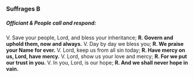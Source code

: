 ### Suffrages B

##### Officiant & People call and respond:

V. Save your people, Lord, and bless your inheritance;
**R. Govern and uphold them, now and always.**
V. Day by day we bless you;
**R. We praise your Name for ever.**
V. Lord, keep us from all sin today;
**R. Have mercy on us, Lord, have mercy.**
V. Lord, show us your love and mercy;
**R. For we put our trust in you.**
V. In you, Lord, is our hope;
**R. And we shall never hope in vain.**
